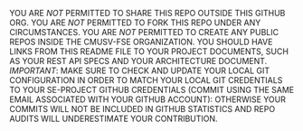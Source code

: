 YOU ARE *NOT* PERMITTED TO SHARE THIS REPO OUTSIDE THIS GITHUB ORG. YOU ARE *NOT* PERMITTED TO FORK THIS REPO UNDER ANY CIRCUMSTANCES. YOU ARE *NOT* PERMITTED TO CREATE ANY PUBLIC REPOS INSIDE THE CMUSV-FSE ORGANIZATION.  YOU SHOULD HAVE LINKS FROM THIS README FILE TO YOUR PROJECT DOCUMENTS, SUCH AS YOUR REST API SPECS AND YOUR ARCHITECTURE DOCUMENT. *IMPORTANT*: MAKE SURE TO CHECK AND UPDATE YOUR LOCAL GIT CONFIGURATION IN ORDER TO MATCH YOUR LOCAL GIT CREDENTIALS TO YOUR SE-PROJECT GITHUB CREDENTIALS (COMMIT USING THE SAME EMAIL ASSOCIATED WITH YOUR GITHUB ACCOUNT): OTHERWISE YOUR COMMITS WILL NOT BE INCLUDED IN GITHUB STATISTICS AND REPO AUDITS WILL UNDERESTIMATE YOUR CONTRIBUTION. 
